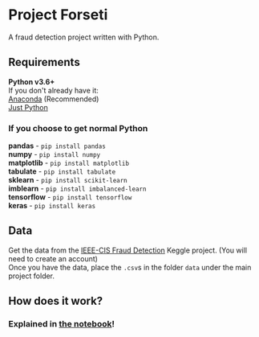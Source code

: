 # Project Forseti
A fraud detection project written with Python.

## Requirements
**Python v3.6+**  
If you don't already have it:  
[Anaconda](https://www.anaconda.com/distribution/#download-section) (Recommended)  
[Just Python](https://www.python.org/downloads/)

### If you choose to get normal Python
**pandas** - `pip install pandas`  
**numpy** - `pip install numpy`  
**matplotlib** - `pip install matplotlib`  
**tabulate** - `pip install tabulate`  
**sklearn** - `pip install scikit-learn`  
**imblearn** - `pip install imbalanced-learn`  
**tensorflow** - `pip install tensorflow`  
**keras** - `pip install keras`

## Data
Get the data from the [IEEE-CIS Fraud Detection](https://www.kaggle.com/c/ieee-fraud-detection/data) Keggle project. (You will need to create an account)  
Once you have the data, place the `.csv`s in the folder `data` under the main project folder.

## How does it work?
### Explained in [the notebook](https://github.com/lasersquirrel/Forseti/blob/master/Data%20Preparation%20and%20Training.ipynb)!
